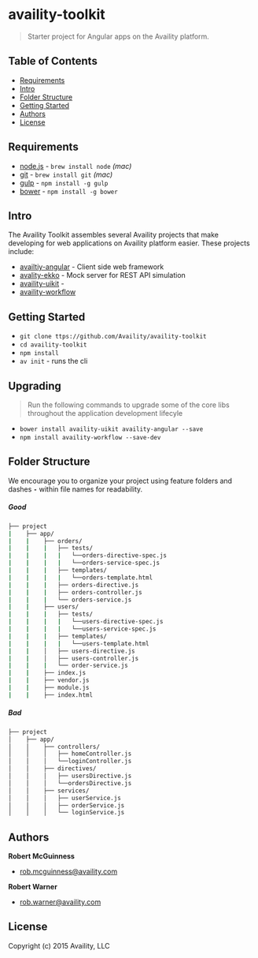 # availity-toolkit

> Starter project for Angular apps on the Availity platform.

## Table of Contents
* [Requirements](#requirements)
* [Intro](#intro)
* [Folder Structure](#folder-structure)
* [Getting Started](#getting-started)
* [Authors](#authors)
* [License](#license)

## Requirements

* [node.js](https://nodejs.org/download/) - `brew install node` _(mac)_
* [git](http://git-scm.com/downloads) - `brew install git` _(mac)_
* [gulp](http://gulpjs.com/)  - `npm install -g gulp`
* [bower](http://bower.io/)  - `npm install -g bower`


## Intro

The Availity Toolkit assembles several Availity projects that make developing for web applications on Availity platform easier. These projects include:

* [availtiy-angular](https://github.com/Availity/availity-angular) - Client side web framework
* [avality-ekko](https://github.com/Availity/availity-ekko) - Mock server for REST API simulation
* [availity-uikit](https://github.com/Availity/availity-uikit) - 
* [availity-workflow](https://github.com/Availity/availity-workflow)

## Getting Started

* `git clone ttps://github.com/Availity/availity-toolkit`
* `cd availity-toolkit`
* `npm install`
* `av init` - runs the cli

## Upgrading

> Run the following commands to upgrade some of the core libs throughout the application development lifecyle

* `bower install availity-uikit availity-angular --save`
* `npm install availity-workflow --save-dev`


## Folder Structure

We encourage you to organize your project using feature folders and dashes **`-`** within file names for readability.

##### Good

```bash
├── project
|    ├── app/
|    |    ├── orders/
|    |    |   ├── tests/
|    |    |   |   └──orders-directive-spec.js
|    |    |   |   └──orders-service-spec.js
|    |    |   ├── templates/
|    |    |   |   └──orders-template.html
|    |    |   ├── orders-directive.js
|    |    |   ├── orders-controller.js
|    |    |   └── orders-service.js
|    |    ├── users/
|    |    |   ├── tests/
|    |    |   |   └──users-directive-spec.js
|    |    |   |   └──users-service-spec.js
|    |    |   ├── templates/
|    |    |   |   └──users-template.html
|    |    │   ├── users-directive.js
|    |    │   ├── users-controller.js
|    |    |   └── order-service.js
|    |    ├── index.js
|    |    ├── vendor.js
|    |    ├── module.js
|    |    ├── index.html
```

##### Bad

```bash
├── project
│    ├── app/
│    │    ├── controllers/
│    │    │   ├── homeController.js
│    │    │   └──loginController.js
│    │    ├── directives/
│    │    │   ├── usersDirective.js
│    │    │   └──ordersDirective.js
│    │    ├── services/
│    │    │   ├── userService.js
│    │    │   ├── orderService.js
│    │    │   └── loginService.js
```


## Authors

**Robert McGuinness**
+ [rob.mcguinness@availity.com](rob.mcguinness@availity.com)

**Robert Warner**
+ [rob.warner@availity.com](rob.warner@availity.com)

## License

Copyright (c) 2015 Availity, LLC
